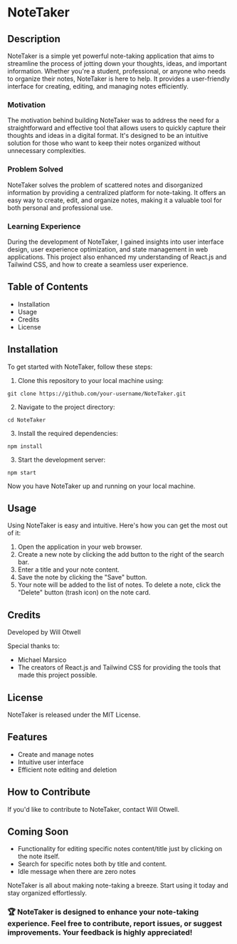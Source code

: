 # NoteTaker

## Description
NoteTaker is a simple yet powerful note-taking application that aims to streamline the process of jotting down your thoughts, ideas, and important information. Whether you're a student, professional, or anyone who needs to organize their notes, NoteTaker is here to help. It provides a user-friendly interface for creating, editing, and managing notes efficiently.

### Motivation 
The motivation behind building NoteTaker was to address the need for a straightforward and effective tool that allows users to quickly capture their thoughts and ideas in a digital format. It's designed to be an intuitive solution for those who want to keep their notes organized without unnecessary complexities.

### Problem Solved 
NoteTaker solves the problem of scattered notes and disorganized information by providing a centralized platform for note-taking. It offers an easy way to create, edit, and organize notes, making it a valuable tool for both personal and professional use.

### Learning Experience 
During the development of NoteTaker, I gained insights into user interface design, user experience optimization, and state management in web applications. This project also enhanced my understanding of React.js and Tailwind CSS, and how to create a seamless user experience.

## Table of Contents
- Installation
- Usage
- Credits
- License

## Installation
To get started with NoteTaker, follow these steps:

1. Clone this repository to your local machine using:

```git clone https://github.com/your-username/NoteTaker.git```

2. Navigate to the project directory:

```cd NoteTaker```

3. Install the required dependencies:

```npm install```

3. Start the development server:

```npm start```

Now you have NoteTaker up and running on your local machine.

## Usage

Using NoteTaker is easy and intuitive. Here's how you can get the most out of it:

1. Open the application in your web browser.
2. Create a new note by clicking the add button to the right of the search bar.
3. Enter a title and your note content.
4. Save the note by clicking the "Save" button.
5. Your note will be added to the list of notes.
To delete a note, click the "Delete" button (trash icon) on the note card.

## Credits
Developed by Will Otwell

Special thanks to:
- Michael Marsico
- The creators of React.js and Tailwind CSS for providing the tools that made this project possible.

## License
NoteTaker is released under the MIT License.

## Features
- Create and manage notes
- Intuitive user interface
- Efficient note editing and deletion
  
## How to Contribute
If you'd like to contribute to NoteTaker, contact Will Otwell.

## Coming Soon
- Functionality for editing specific notes content/title just by clicking on the note itself.
- Search for specific notes both by title and content.
- Idle message when there are zero notes

NoteTaker is all about making note-taking a breeze. Start using it today and stay organized effortlessly.

### 🏆 NoteTaker is designed to enhance your note-taking experience. Feel free to contribute, report issues, or suggest improvements. Your feedback is highly appreciated!
